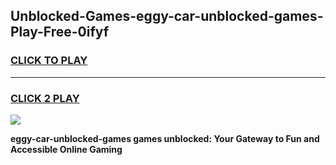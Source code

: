 
## Unblocked-Games-eggy-car-unblocked-games-Play-Free-0ifyf
<h3>
<a href="https://premium76.site?title=eggy-car-unblocked-games&ref=21A">CLICK TO PLAY</a></h3>
<hr>

<h3>
<a href="https://premium76.site?title=eggy-car-unblocked-games&ref=21A">CLICK 2 PLAY</a>
  
</h3>

<a href="https://premium76.site?title=eggy-car-unblocked-games&ref=21A"><img src="https://clearcache.store/games.png"></a>


**eggy-car-unblocked-games games unblocked: Your Gateway to Fun and Accessible Online Gaming**
